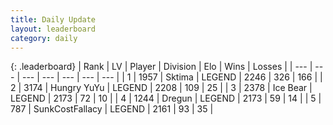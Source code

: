 ```yaml
---
title: Daily Update
layout: leaderboard
category: daily
---
```


{: .leaderboard}
| Rank | LV | Player | Division | Elo | Wins | Losses |
| --- | --- | --- | --- | --- | --- | --- |
| <span data-change="0">1</span> | 1957 | <span title="ID: 353063">Sktima</span> | LEGEND | <span data-change="0">2246</span> | <span data-change="0">326</span> | <span data-change="0">166</span> |
| <span data-change="0">2</span> | 3174 | <span title="ID: 164871">Hungry YuYu</span> | LEGEND | <span data-change="0">2208</span> | <span data-change="0">109</span> | <span data-change="0">25</span> |
| <span data-change="2">3</span> | 2378 | <span title="ID: 417840">Ice Bear</span> | LEGEND | <span data-change="23">2173</span> | <span data-change="8">72</span> | <span data-change="2">10</span> |
| <span data-change="-1">4</span> | 1244 | <span title="ID: 337810">Dregun</span> | LEGEND | <span data-change="0">2173</span> | <span data-change="0">59</span> | <span data-change="0">14</span> |
| <span data-change="1">5</span> | 787 | <span title="ID: 402846">SunkCostFallacy</span> | LEGEND | <span data-change="11">2161</span> | <span data-change="15">93</span> | <span data-change="7">35</span> |